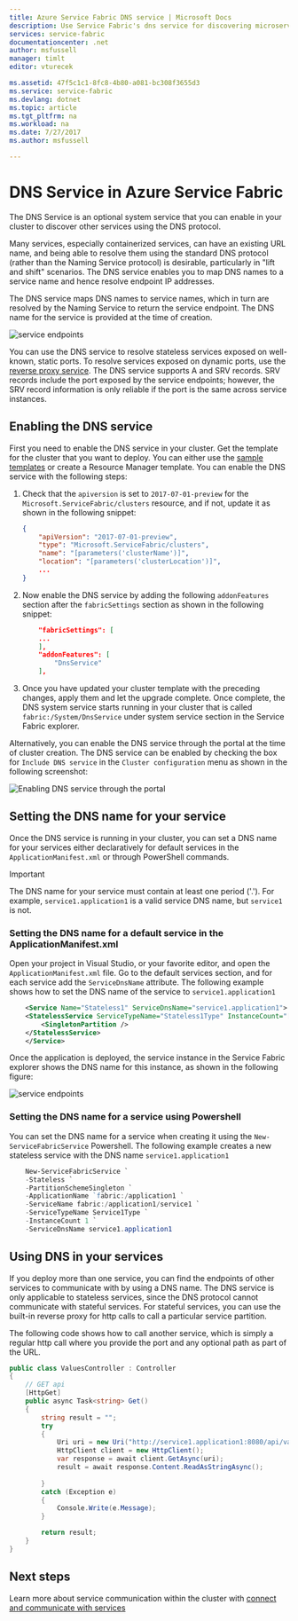 ```yaml
---
title: Azure Service Fabric DNS service | Microsoft Docs
description: Use Service Fabric's dns service for discovering microservices from inside the cluster.
services: service-fabric
documentationcenter: .net
author: msfussell
manager: timlt
editor: vturecek

ms.assetid: 47f5c1c1-8fc8-4b80-a081-bc308f3655d3
ms.service: service-fabric
ms.devlang: dotnet
ms.topic: article
ms.tgt_pltfrm: na
ms.workload: na
ms.date: 7/27/2017
ms.author: msfussell

---
```

# DNS Service in Azure Service Fabric
The DNS Service is an optional system service that you can enable in your cluster to discover other services using the DNS protocol.

Many services, especially containerized services, can have an existing URL name, and being able to resolve them using the standard DNS protocol (rather than the Naming Service protocol) is desirable, particularly in "lift and shift" scenarios. The DNS service enables you to map DNS names to a service name and hence resolve endpoint IP addresses. 

The DNS service maps DNS names to service names, which in turn are resolved by the Naming Service to return the service endpoint. The DNS name for the service is provided at the time of creation. 

![service endpoints](./media/service-fabric-dnsservice/dns.png)

You can use the DNS service to resolve stateless services exposed on well-known, static ports. To resolve services exposed on dynamic ports, use the [reverse proxy service](./service-fabric-reverseproxy.md). The DNS service supports A and SRV records. SRV records include the port exposed by the service endpoints; however, the SRV record information is only reliable if the port is the same across service instances.

## Enabling the DNS service
First you need to enable the DNS service in your cluster. Get the template for the cluster that you want to deploy. You can either use the [sample templates](https://github.com/Azure/azure-quickstart-templates/tree/master/service-fabric-secure-cluster-5-node-1-nodetype)  or create a Resource Manager template. You can enable the DNS service with the following steps:

1. Check that the `apiversion` is set to `2017-07-01-preview` for the `Microsoft.ServiceFabric/clusters` resource, and if not, update it as shown in the following snippet:

    ```json
    {
        "apiVersion": "2017-07-01-preview",
        "type": "Microsoft.ServiceFabric/clusters",
        "name": "[parameters('clusterName')]",
        "location": "[parameters('clusterLocation')]",
        ...
    }
    ```

2. Now enable the DNS service by adding the following `addonFeatures` section after the `fabricSettings` section as shown in the following snippet: 

    ```json
        "fabricSettings": [
        ...      
        ],
        "addonFeatures": [
            "DnsService"
        ],
    ```

3. Once you have updated your cluster template with the preceding changes, apply them and let the upgrade complete. Once complete, the DNS system service starts running in your cluster that is called `fabric:/System/DnsService` under system service section in the Service Fabric explorer. 

Alternatively, you can enable the DNS service through the portal at the time of cluster creation. The DNS service can be enabled by checking the box for `Include DNS service` in the `Cluster configuration` menu as shown in the following screenshot:

![Enabling DNS service through the portal][2]


## Setting the DNS name for your service
Once the DNS service is running in your cluster, you can set a DNS name for your services either declaratively for default services in the `ApplicationManifest.xml` or through PowerShell commands.

> [!Important]
> The DNS name for your service must contain at least one period ('.'). For example, `service1.application1` is a valid service DNS name, but `service1` is not.
>

### Setting the DNS name for a default service in the ApplicationManifest.xml
Open your project in Visual Studio, or your favorite editor, and open the `ApplicationManifest.xml` file. Go to the default services section, and for each service add the `ServiceDnsName` attribute. The following example shows how to set the DNS name of the service to `service1.application1`

```xml
    <Service Name="Stateless1" ServiceDnsName="service1.application1">
    <StatelessService ServiceTypeName="Stateless1Type" InstanceCount="[Stateless1_InstanceCount]">
        <SingletonPartition />
    </StatelessService>
    </Service>
```
Once the application is deployed, the service instance in the Service Fabric explorer shows the DNS name for this instance, as shown in the following figure: 

![service endpoints][1]

### Setting the DNS name for a service using Powershell
You can set the DNS name for a service when creating it using the `New-ServiceFabricService` Powershell. The following example creates a new stateless service with the DNS name `service1.application1`

```powershell
    New-ServiceFabricService `
    -Stateless `
    -PartitionSchemeSingleton `
    -ApplicationName `fabric:/application1 `
    -ServiceName fabric:/application1/service1 `
    -ServiceTypeName Service1Type `
    -InstanceCount 1 `
    -ServiceDnsName service1.application1
```

## Using DNS in your services
If you deploy more than one service, you can find the endpoints of other services to communicate with  by using a DNS name. The DNS service is only applicable to stateless services, since the DNS protocol cannot communicate with stateful services. For stateful services, you can use the built-in reverse proxy for http calls to call a particular service partition.

The following code shows how to call another service, which is simply a regular http call where you provide the port and any optional path as part of the URL.

```csharp
public class ValuesController : Controller
{
    // GET api
    [HttpGet]
    public async Task<string> Get()
    {
        string result = "";
        try
        {
            Uri uri = new Uri("http://service1.application1:8080/api/values");
            HttpClient client = new HttpClient();
            var response = await client.GetAsync(uri);
            result = await response.Content.ReadAsStringAsync();
            
        }
        catch (Exception e)
        {
            Console.Write(e.Message);
        }

        return result;
    }
}
```

## Next steps
Learn more about service communication within the cluster with  [connect and communicate with services](service-fabric-connect-and-communicate-with-services.md)

[0]: ./media/service-fabric-connect-and-communicate-with-services/dns.png
[1]: ./media/service-fabric-dnsservice/servicefabric-explorer-dns.PNG
[2]: ./media/service-fabric-dnsservice/DNSService.PNG
